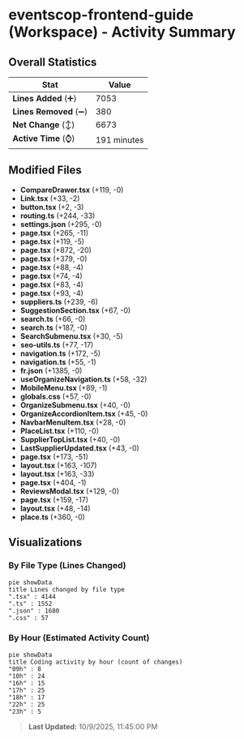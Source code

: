 # eventscop-frontend-guide (Workspace) - Activity Summary 

## Overall Statistics

| Stat                   | Value                                                             |
| ---------------------- | ----------------------------------------------------------------- |
| **Lines Added** (➕)   | 7053                                          |
| **Lines Removed** (➖) | 380                                        |
| **Net Change** (↕)    | 6673                |
| **Active Time** (⌚)   | 191 minutes |


## Modified Files
- **CompareDrawer.tsx** (+119, -0)
- **Link.tsx** (+33, -2)
- **button.tsx** (+2, -3)
- **routing.ts** (+244, -33)
- **settings.json** (+295, -0)
- **page.tsx** (+265, -11)
- **page.tsx** (+119, -5)
- **page.tsx** (+872, -20)
- **page.tsx** (+379, -0)
- **page.tsx** (+88, -4)
- **page.tsx** (+74, -4)
- **page.tsx** (+83, -4)
- **page.tsx** (+93, -4)
- **suppliers.ts** (+239, -6)
- **SuggestionSection.tsx** (+67, -0)
- **search.ts** (+66, -0)
- **search.ts** (+187, -0)
- **SearchSubmenu.tsx** (+30, -5)
- **seo-utils.ts** (+77, -17)
- **navigation.ts** (+172, -5)
- **navigation.ts** (+55, -1)
- **fr.json** (+1385, -0)
- **useOrganizeNavigation.ts** (+58, -32)
- **MobileMenu.tsx** (+89, -1)
- **globals.css** (+57, -0)
- **OrganizeSubmenu.tsx** (+40, -0)
- **OrganizeAccordionItem.tsx** (+45, -0)
- **NavbarMenuItem.tsx** (+28, -0)
- **PlaceList.tsx** (+110, -0)
- **SupplierTopList.tsx** (+40, -0)
- **LastSupplierUpdated.tsx** (+43, -0)
- **page.tsx** (+173, -51)
- **layout.tsx** (+163, -107)
- **layout.tsx** (+163, -33)
- **page.tsx** (+404, -1)
- **ReviewsModal.tsx** (+129, -0)
- **page.tsx** (+159, -17)
- **layout.tsx** (+48, -14)
- **place.ts** (+360, -0)

## Visualizations

### By File Type (Lines Changed)

```mermaid
pie showData
title Lines changed by file type
".tsx" : 4144
".ts" : 1552
".json" : 1680
".css" : 57
```

### By Hour (Estimated Activity Count)

```mermaid
pie showData
title Coding activity by hour (count of changes)
"09h" : 8
"10h" : 24
"16h" : 15
"17h" : 25
"18h" : 17
"22h" : 25
"23h" : 5
```


> **Last Updated:** 10/9/2025, 11:45:00 PM